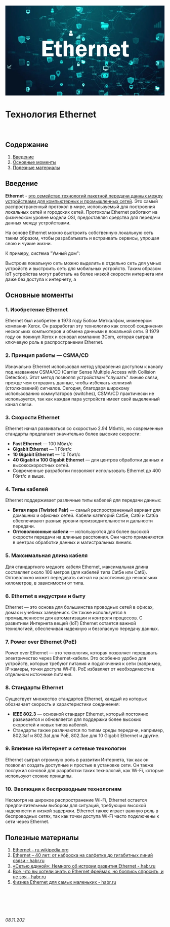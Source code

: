 ![img](../assets/ethernet-logo.png)

# **Технология Ethernet**

<br>

## Содержание

1. [Введение](./Ethernet.md#введение)
2. [Основные моменты](./Ethernet.md#основные-моменты)
3. [Полезные материалы](./Ethernet.md#полезные-материалы)

## Введение

**Ethernet** - <u>это семейство технологий пакетной передачи данных между устройствами для компьютерных и промышленных сетей</u>. Это самый распространенный протокол в мире, используемый для построения локальных сетей и городских сетей. Протоколы Ethernet работают на физическом уровне модели OSI, предоставляя средства для передачи данных между устройствами.

На основе Ethernet можно выстроить собственную локальную сеть таким образом, чтобы разрабатывать и встраивать сервисы, упрощая свою и чужие жизни. 

К примеру, система "Умный дом":

Выстроив локальную сеть можно выделить в отдельно сеть для умных устройств и выстроить сеть для мобильных устройств. Таким образом IoT устройства могут работать на более низкой скорости интернета или даже без доступа к интернету, а  

## Основные моменты

### 1. **Изобретение Ethernet**  

Ethernet был изобретен в 1973 году Бобом Меткалфом, инженером компании Xerox. Он разработал эту технологию как способ соединения нескольких компьютеров и обмена данными в локальной сети. В 1979 году он покинул Xerox и основал компанию 3Com, которая сыграла ключевую роль в распространении Ethernet.

### 2. **Принцип работы — CSMA/CD**  

Изначально Ethernet использовал метод управления доступом к каналу под названием CSMA/CD (Carrier Sense Multiple Access with Collision Detection). Этот метод позволял устройствам "слушать" линию связи, прежде чем отправить данные, чтобы избежать коллизий (столкновений) сигналов. Сегодня, благодаря широкому использованию коммутаторов (switches), CSMA/CD практически не используется, так как каждая пара устройств имеет свой выделенный канал связи.

### 3. **Скорости Ethernet**  

Ethernet начал развиваться со скоростью 2.94 Мбит/с, но современные стандарты предлагают значительно более высокие скорости:
   - **Fast Ethernet** — 100 Мбит/с
   - **Gigabit Ethernet** — 1 Гбит/с
   - **10 Gigabit Ethernet** — 10 Гбит/с
   - **40 Gigabit и 100 Gigabit Ethernet** — для центров обработки данных и высокоскоростных сетей.
   - Современные разработки позволяют использовать Ethernet до 400 Гбит/с и выше.

### 4. **Типы кабелей**  

Ethernet поддерживает различные типы кабелей для передачи данных:
   - **Витая пара (Twisted Pair)** — самый распространенный вариант для домашних и офисных сетей. Кабели категорий Cat5e, Cat6 и Cat6a обеспечивают разные уровни производительности и дальности передачи.
   - **Оптоволоконные кабели** — используются для более высокой скорости передачи на длинные расстояния. Они часто применяются в центрах обработки данных и магистральных линиях.

### 5. **Максимальная длина кабеля**  

Для стандартного медного кабеля Ethernet, максимальная длина составляет около 100 метров (для кабелей типа Cat5e или Cat6). Оптоволокно может передавать сигнал на расстояния до нескольких километров, в зависимости от типа.

### 6. **Ethernet в индустрии и быту**  

Ethernet — это основа для большинства проводных сетей в офисах, домах и учебных заведениях. Он также используется в промышленности для автоматизации и контроля процессов. С развитием Интернета вещей (IoT) Ethernet остается важной технологией, обеспечивая надежную и безопасную передачу данных.

### 7. **Power over Ethernet (PoE)**  

Power over Ethernet — это технология, которая позволяет передавать электричество через Ethernet-кабели. Это особенно удобно для устройств, которые требуют питания и подключения к сети (например, IP-камеры, точки доступа Wi-Fi). PoE избавляет от необходимости в отдельном источнике питания.

### 8. **Стандарты Ethernet**  

Существует множество стандартов Ethernet, каждый из которых обозначает скорость и характеристики соединения:
   - **IEEE 802.3** — основной стандарт Ethernet, который постоянно развивается и обновляется для поддержки более высоких скоростей и новых типов кабелей.
   - Стандарты также различаются по типам среды передачи, например, 802.3af и 802.3at для PoE, 802.3ae для 10 Gigabit Ethernet и другие.

### 9. **Влияние на Интернет и сетевые технологии**  

Ethernet сыграл огромную роль в развитии Интернета, так как он позволил создать доступные и простые в установке сети. Он также послужил основой для разработки таких технологий, как Wi-Fi, которые используют схожие принципы.

### 10. **Эволюция к беспроводным технологиям**  

Несмотря на широкое распространение Wi-Fi, Ethernet остается предпочтительным выбором для ситуаций, требующих высокой надежности и низкой задержки. Ethernet также играет важную роль в беспроводных сетях, так как точки доступа Wi-Fi часто подключены к сети через Ethernet.

## Полезные материалы

1. [Ethernet - ru.wikipedia.org](https://ru.wikipedia.org/wiki/Ethernet)
2. [Ethernet – 40 лет: от наброска на салфетке до гигабитных линий связи - habr.ru](https://habr.com/ru/articles/526670/)
3. [«Сетью единой»: Немного об истории развития Ethernet - habr.ru](https://habr.com/ru/companies/mws/articles/312030/)
4. [Всё, что вы хотели знать о Ethernet фреймах, но боялись спросить, и не зря - habr.ru](https://habr.com/ru/articles/227729/)
5. [Физика Ethernet для самых маленьких - habr.ru](https://habr.com/ru/articles/158177/)

<br><br>
<br><br>

###### 08.11.202